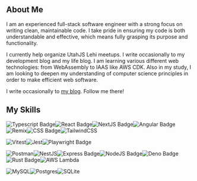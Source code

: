 ## About Me

I am an experienced full-stack software engineer with a strong focus on writing clean, maintainable code. I take pride in ensuring my code is both understandable and effective, which means fully grasping its purpose and functionality.

I currently help organize UtahJS Lehi meetups. I write occasionally to my development blog and my life blog. I am learning various different web technologies: from WebAssembly to IAAS like AWS CDK. Also in my study, I am looking to deepen my understanding of computer science principles in order to make efficient web software.

I write occasionally to [my blog](https://gremlich.me). Follow me there!

## My Skills

![Typescript Badge](https://img.shields.io/badge/TypeScript-007ACC?style=for-the-badge&logo=typescript&logoColor=white)![React Badge](https://img.shields.io/badge/React-20232A?style=for-the-badge&logo=react&logoColor=61DAFB)![NextJS Badge](https://img.shields.io/badge/next.js-000000?style=for-the-badge&logo=nextdotjs&logoColor=white)![Angular Badge](https://img.shields.io/badge/Angular-DD0031?style=for-the-badge&logo=angular&logoColor=white)![Remix](https://img.shields.io/badge/Remix-f54250?style=for-the-badge&logo=remix&logoColor=white)![CSS Badge](https://img.shields.io/badge/CSS3-1572B6?style=for-the-badge&logo=css3&logoColor=white)![TailwindCSS](https://img.shields.io/badge/Tailwind-39bdf9?style=for-the-badge&logo=tailwindcss&logoColor=white)

![Vitest](https://img.shields.io/badge/Vitest-729c1b?style=for-the-badge&logo=vitest&logoColor=white)![Jest](https://img.shields.io/badge/Jest-99425c?style=for-the-badge&logo=jest&logoColor=white)![Playwright Badge](https://img.shields.io/badge/Playwright-45ba4b?style=for-the-badge&logo=Playwright&logoColor=white)

![Postman](https://img.shields.io/badge/Postman-EF5B25?style=for-the-badge&logo=postman&logoColor=white)![NestJS](https://img.shields.io/badge/Nest.js-000000?style=for-the-badge&logo=nestjs&logoColor=white)![Express Badge](https://img.shields.io/badge/Express.js-000000?style=for-the-badge&logo=express&logoColor=white)![NodeJS Badge](https://img.shields.io/badge/Node.js-339933?style=for-the-badge&logo=nodedotjs&logoColor=white)![Deno Badge](https://img.shields.io/badge/Deno-464647?style=for-the-badge&logo=deno&logoColor=white)![Rust Badge](https://img.shields.io/badge/Rust-000000?style=for-the-badge&logo=rust&logoColor=white)![AWS Lambda](https://img.shields.io/badge/AWS_Lambda-fb7b12?style=for-the-badge&logo=awslambda&logoColor=white)

![MySQL](https://img.shields.io/badge/MySQL-00758F?style=for-the-badge&logo=mysql&logoColor=white)![Postgres](https://img.shields.io/badge/Postgres-0064a5?style=for-the-badge&logo=postgresql&logoColor=white)![SQLite](https://img.shields.io/badge/SQLite-90D4F4?style=for-the-badge&logo=sqlite&logoColor=white)


<!--
**andrewgremlich/andrewgremlich** is a ✨ _special_ ✨ repository because its `README.md` (this file) appears on your GitHub profile.

Here are some ideas to get you started:

- 🔭 I’m currently working on ...
- 🌱 I’m currently learning ...
- 👯 I’m looking to collaborate on ...
- 🤔 I’m looking for help with ...
- 💬 Ask me about ...
- 📫 How to reach me: ...
- 😄 Pronouns: ...
- ⚡ Fun fact: ...
-->
